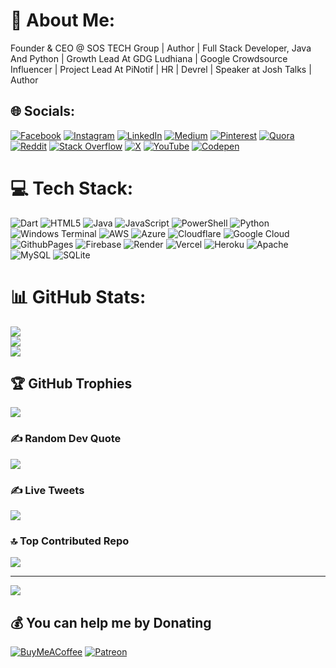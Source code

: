 # 💫 About Me:
Founder & CEO @ SOS TECH Group | Author | Full Stack Developer, Java And Python | Growth Lead At GDG Ludhiana | Google Crowdsource Influencer | Project Lead At PiNotif | HR | Devrel | Speaker at Josh Talks | Author


## 🌐 Socials:
[![Facebook](https://img.shields.io/badge/Facebook-%231877F2.svg?logo=Facebook&logoColor=white)](https://facebook.com/divjotaroraa) [![Instagram](https://img.shields.io/badge/Instagram-%23E4405F.svg?logo=Instagram&logoColor=white)](https://instagram.com/divjotsingharora) [![LinkedIn](https://img.shields.io/badge/LinkedIn-%230077B5.svg?logo=linkedin&logoColor=white)](https://linkedin.com/in/divjot-aroraa) [![Medium](https://img.shields.io/badge/Medium-12100E?logo=medium&logoColor=white)](https://medium.com/@divjot121) [![Pinterest](https://img.shields.io/badge/Pinterest-%23E60023.svg?logo=Pinterest&logoColor=white)](https://pinterest.com/aroradivjotsingh) [![Quora](https://img.shields.io/badge/Quora-%23B92B27.svg?logo=Quora&logoColor=white)](https://quora.com/profile/Divjot-Singh-Arora) [![Reddit](https://img.shields.io/badge/Reddit-%23FF4500.svg?logo=Reddit&logoColor=white)](https://reddit.com/user/divjot121) [![Stack Overflow](https://img.shields.io/badge/-Stackoverflow-FE7A16?logo=stack-overflow&logoColor=white)](https://stackoverflow.com/users/17383937) [![X](https://img.shields.io/badge/X-black.svg?logo=X&logoColor=white)](https://x.com/divjot121) [![YouTube](https://img.shields.io/badge/YouTube-%23FF0000.svg?logo=YouTube&logoColor=white)](https://youtube.com/@sostechgroups) [![Codepen](https://img.shields.io/badge/Codepen-000000?style=for-the-badge&logo=codepen&logoColor=white)](https://codepen.io/divjot121) 

# 💻 Tech Stack:
![Dart](https://img.shields.io/badge/dart-%230175C2.svg?style=for-the-badge&logo=dart&logoColor=white) ![HTML5](https://img.shields.io/badge/html5-%23E34F26.svg?style=for-the-badge&logo=html5&logoColor=white) ![Java](https://img.shields.io/badge/java-%23ED8B00.svg?style=for-the-badge&logo=openjdk&logoColor=white) ![JavaScript](https://img.shields.io/badge/javascript-%23323330.svg?style=for-the-badge&logo=javascript&logoColor=%23F7DF1E) ![PowerShell](https://img.shields.io/badge/PowerShell-%235391FE.svg?style=for-the-badge&logo=powershell&logoColor=white) ![Python](https://img.shields.io/badge/python-3670A0?style=for-the-badge&logo=python&logoColor=ffdd54) ![Windows Terminal](https://img.shields.io/badge/Windows%20Terminal-%234D4D4D.svg?style=for-the-badge&logo=windows-terminal&logoColor=white) ![AWS](https://img.shields.io/badge/AWS-%23FF9900.svg?style=for-the-badge&logo=amazon-aws&logoColor=white) ![Azure](https://img.shields.io/badge/azure-%230072C6.svg?style=for-the-badge&logo=microsoftazure&logoColor=white) ![Cloudflare](https://img.shields.io/badge/Cloudflare-F38020?style=for-the-badge&logo=Cloudflare&logoColor=white) ![Google Cloud](https://img.shields.io/badge/GoogleCloud-%234285F4.svg?style=for-the-badge&logo=google-cloud&logoColor=white) ![GithubPages](https://img.shields.io/badge/github%20pages-121013?style=for-the-badge&logo=github&logoColor=white) ![Firebase](https://img.shields.io/badge/firebase-%23039BE5.svg?style=for-the-badge&logo=firebase) ![Render](https://img.shields.io/badge/Render-%46E3B7.svg?style=for-the-badge&logo=render&logoColor=white) ![Vercel](https://img.shields.io/badge/vercel-%23000000.svg?style=for-the-badge&logo=vercel&logoColor=white) ![Heroku](https://img.shields.io/badge/heroku-%23430098.svg?style=for-the-badge&logo=heroku&logoColor=white) ![Apache](https://img.shields.io/badge/apache-%23D42029.svg?style=for-the-badge&logo=apache&logoColor=white) ![MySQL](https://img.shields.io/badge/mysql-4479A1.svg?style=for-the-badge&logo=mysql&logoColor=white) ![SQLite](https://img.shields.io/badge/sqlite-%2307405e.svg?style=for-the-badge&logo=sqlite&logoColor=white)
# 📊 GitHub Stats:
![](https://github-readme-stats.vercel.app/api?username=divjot121&theme=dark&hide_border=false&include_all_commits=true&count_private=true)<br/>
![](https://github-readme-streak-stats.herokuapp.com/?user=divjot121&theme=dark&hide_border=false)<br/>
![](https://github-readme-stats.vercel.app/api/top-langs/?username=divjot121&theme=dark&hide_border=false&include_all_commits=true&count_private=true&layout=compact)

## 🏆 GitHub Trophies
![](https://github-profile-trophy.vercel.app/?username=divjot121&theme=radical&no-frame=false&no-bg=false&margin-w=4)

### ✍️ Random Dev Quote
![](https://quotes-github-readme.vercel.app/api?type=horizontal&theme=radical)

### ✍️ Live Tweets
<a href="https://gtce.itsvg.in/"><img src="https://gtce.itsvg.in/api?username=YOUR_USERNAME&theme=dracula&icon=hashtag&time=true&response=true&border=true"/></a>

### 🔝 Top Contributed Repo
![](https://github-contributor-stats.vercel.app/api?username=divjot121&limit=5&theme=dark&combine_all_yearly_contributions=true)

---
[![](https://visitcount.itsvg.in/api?id=divjot121&icon=0&color=0)](https://visitcount.itsvg.in)

  ## 💰 You can help me by Donating
  [![BuyMeACoffee](https://img.shields.io/badge/Buy%20Me%20a%20Coffee-ffdd00?style=for-the-badge&logo=buy-me-a-coffee&logoColor=black)](https://buymeacoffee.com/aroradivjow) [![Patreon](https://img.shields.io/badge/Patreon-F96854?style=for-the-badge&logo=patreon&logoColor=white)](https://patreon.com/Technicaldivjot) 

  
<!-- Proudly created with GPRM ( https://gprm.itsvg.in ) -->
